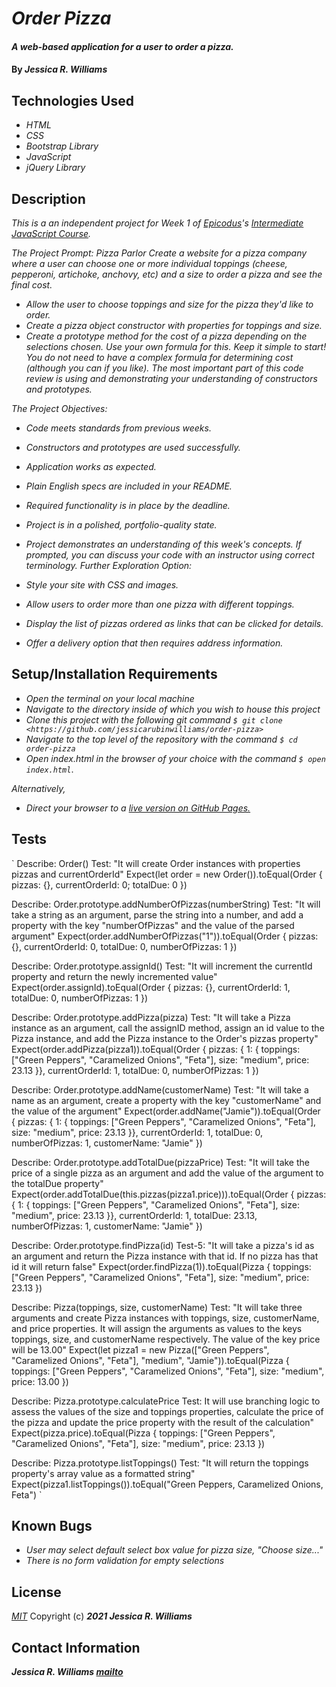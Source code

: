 # _Order Pizza_

#### _A web-based application for a user to order a pizza._

#### By _**Jessica R. Williams**_

## Technologies Used

* _HTML_
* _CSS_
* _Bootstrap Library_
* _JavaScript_
* _jQuery Library_

## Description

_This is a an independent project for Week 1 of [Epicodus](https://www.epicodus.com/)'s [Intermediate JavaScript Course](https://www.learnhowtoprogram.com/intermediate-javascript)._

_The Project Prompt:_
_Pizza Parlor_
_Create a website for a pizza company where a user can choose one or more individual toppings (cheese, pepperoni, artichoke, anchovy, etc) and a size to order a pizza and see the final cost._

* _Allow the user to choose toppings and size for the pizza they'd like to order._
* _Create a pizza object constructor with properties for toppings and size._
* _Create a prototype method for the cost of a pizza depending on the selections chosen. Use your own formula for this._
_Keep it simple to start! You do not need to have a complex formula for determining cost (although you can if you like). The most important part of this code review is using and demonstrating your understanding of constructors and prototypes._

_The Project Objectives:_

* _Code meets standards from previous weeks._
* _Constructors and prototypes are used successfully._
* _Application works as expected._
* _Plain English specs are included in your README._
* _Required functionality is in place by the deadline._
* _Project is in a polished, portfolio-quality state._
* _Project demonstrates an understanding of this week's concepts. If prompted, you can discuss your code with an instructor using correct terminology._
_Further Exploration Option:_

* _Style your site with CSS and images._
* _Allow users to order more than one pizza with different toppings._
* _Display the list of pizzas ordered as links that can be clicked for details._
* _Offer a delivery option that then requires address information._

## Setup/Installation Requirements

* _Open the terminal on your local machine_
* _Navigate to the directory inside of which you wish to house this project_
* _Clone this project with the following git command `$ git clone <https://github.com/jessicarubinwilliams/order-pizza>`_
* _Navigate to the top level of the repository with the command `$ cd order-pizza`_
* _Open index.html in the browser of your choice with the command `$ open index.html`_.

_Alternatively,_

* _Direct your browser to a [live version on GitHub Pages.](https://jessicarubinwilliams.github.io/order-pizza/index.html)_

## Tests
`
Describe: Order()
Test: "It will create Order instances with properties pizzas and currentOrderId"
Expect(let order = new Order()).toEqual(Order { pizzas: {}, currentOrderId: 0; totalDue: 0 })

Describe: Order.prototype.addNumberOfPizzas(numberString)
Test: "It will take a string as an argument, parse the string into a number, and add a property with the key "numberOfPizzas" and the value of the parsed argument"
Expect(order.addNumberOfPizzas("1")).toEqual(Order { pizzas: {}, currentOrderId: 0, totalDue: 0, numberOfPizzas: 1 })

Describe: Order.prototype.assignId()
Test: "It will increment the currentId property and return the newly incremented value"
Expect(order.assignId).toEqual(Order { pizzas: {}, currentOrderId: 1, totalDue: 0, numberOfPizzas: 1 })

Describe: Order.prototype.addPizza(pizza)
Test: "It will take a Pizza instance as an argument, call the assignID method, assign an id value to the Pizza instance, and add the Pizza instance to the Order's pizzas property"
Expect(order.addPizza(pizza1)).toEqual(Order { pizzas: { 1: { toppings: ["Green Peppers", "Caramelized Onions", "Feta"], size: "medium", price: 23.13 }}, currentOrderId: 1, totalDue: 0, numberOfPizzas: 1 })

Describe: Order.prototype.addName(customerName)
Test: "It will take a name as an argument, create a property with the key "customerName" and the value of the argument"
Expect(order.addName("Jamie")).toEqual(Order { pizzas: { 1: { toppings: ["Green Peppers", "Caramelized Onions", "Feta"], size: "medium", price: 23.13 }}, currentOrderId: 1, totalDue: 0, numberOfPizzas: 1, customerName: "Jamie" })

Describe: Order.prototype.addTotalDue(pizzaPrice)
Test: "It will take the price of a single pizza as an argument and add the value of the argument to the totalDue property"
Expect(order.addTotalDue(this.pizzas(pizza1.price))).toEqual(Order { pizzas: { 1: { toppings: ["Green Peppers", "Caramelized Onions", "Feta"], size: "medium", price: 23.13 }}, currentOrderId: 1, totalDue: 23.13, numberOfPizzas: 1, customerName: "Jamie" })

Describe: Order.prototype.findPizza(id)
Test-5: "It will take a pizza's id as an argument and return the Pizza instance with that id. If no pizza has that id it will return false"
Expect(order.findPizza(1)).toEqual(Pizza { toppings: ["Green Peppers", "Caramelized Onions", "Feta"], size: "medium", price: 23.13 })

Describe: Pizza(toppings, size, customerName)
Test: "It will take three arguments and create Pizza instances with toppings, size, customerName, and price properties. It will assign the arguments as values to the keys toppings, size, and customerName respectively. The value of the key price will be 13.00"
Expect(let pizza1 = new Pizza(["Green Peppers", "Caramelized Onions", "Feta"], "medium", "Jamie")).toEqual(Pizza { toppings: ["Green Peppers", "Caramelized Onions", "Feta"], size: "medium", price: 13.00 })

Describe: Pizza.prototype.calculatePrice
Test: It will use branching logic to assess the values of the size and toppings properties, calculate the price of the pizza and update the price property with the result of the calculation"
Expect(pizza.price).toEqual(Pizza { toppings: ["Green Peppers", "Caramelized Onions", "Feta"], size: "medium", price: 23.13 })

Describe: Pizza.prototype.listToppings()
Test: "It will return the toppings property's array value as a formatted string"
Expect(pizza1.listToppings()).toEqual("Green Peppers, Caramelized Onions, Feta")
`

## Known Bugs

* _User may select default select box value for pizza size, "Choose size..."_
* _There is no form validation for empty selections_

## License
*[MIT](https://choosealicense.com/licenses/mit/)*
Copyright (c) **_2021 Jessica R. Williams_**
## Contact Information
**_Jessica R. Williams [mailto](mailto:jessicarubinwilliams@gmail.com)_**
